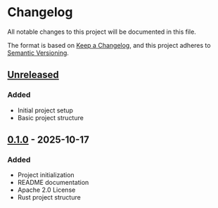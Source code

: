 # Changelog

All notable changes to this project will be documented in this file.

The format is based on [Keep a Changelog](https://keepachangelog.com/en/1.0.0/),
and this project adheres to [Semantic Versioning](https://semver.org/spec/v2.0.0.html).

## [Unreleased]

### Added
- Initial project setup
- Basic project structure

## [0.1.0] - 2025-10-17

### Added
- Project initialization
- README documentation
- Apache 2.0 License
- Rust project structure

[Unreleased]: https://github.com/Yamiyorunoshura/DRoASMS/compare/v0.1.0...HEAD
[0.1.0]: https://github.com/Yamiyorunoshura/DRoASMS/releases/tag/v0.1.0

